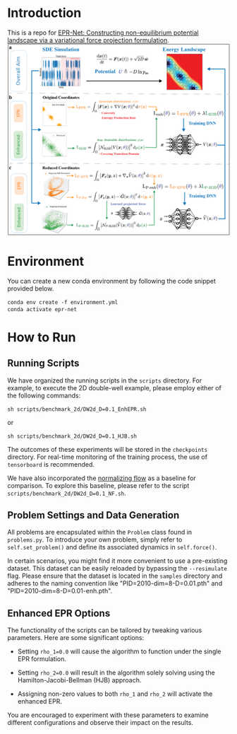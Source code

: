 # Introduction

This is a repo for [EPR-Net: Constructing non-equilibrium potential landscape via a variational force projection formulation](https://arxiv.org/abs/2301.01946).
![](figures/epr_pipeline.png)

# Environment

You can create a new conda environment by following the code snippet provided below.

```
conda env create -f environment.yml
conda activate epr-net
```


# How to Run

## Running Scripts
We have organized the running scripts in the `scripts` directory. For example, to execute the 2D double-well example, please employ either of the following commands: 
```shell
sh scripts/benchmark_2d/DW2d_D=0.1_EnhEPR.sh
```
or 
```shell
sh scripts/benchmark_2d/DW2d_D=0.1_HJB.sh
```

The outcomes of these experiments will be stored in the `checkpoints` directory. For real-time monitoring of the training process, the use of `tensorboard` is recommended.

We have also incorporated the [normalizing flow](https://github.com/VincentStimper/normalizing-flows) as a baseline for comparison. To explore this baseline, please refer to the script `scripts/benchmark_2d/DW2d_D=0.1_NF.sh`.

## Problem Settings and Data Generation

All problems are encapsulated within the `Problem` class found in `problems.py`. To introduce your own problem, simply refer to `self.set_problem()` and define its associated dynamics in `self.force()`.

In certain scenarios, you might find it more convenient to use a pre-existing dataset. This dataset can be easily reloaded by bypassing the `--resimulate` flag. Please ensure that the dataset is located in the `samples` directory and adheres to the naming convention like "PID=2010-dim=8-D=0.01.pth" and "PID=2010-dim=8-D=0.01-enh.pth".

## Enhanced EPR Options

The functionality of the scripts can be tailored by tweaking various parameters. Here are some significant options:

- Setting `rho_1=0.0` will cause the algorithm to function under the single EPR formulation.

- Setting `rho_2=0.0` will result in the algorithm solely solving using the Hamilton-Jacobi-Bellman (HJB) approach.

- Assigning non-zero values to both `rho_1` and `rho_2` will activate the enhanced EPR.

You are encouraged to experiment with these parameters to examine different configurations and observe their impact on the results.